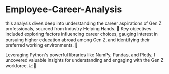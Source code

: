 # Employee-Career-Analysis
this analysis dives deep into understanding the career aspirations of Gen Z professionals, sourced from Industry Helping Hands. 🌟 Key objectives included exploring factors influencing career choices, gauging interest in pursuing higher education abroad among Gen Z, and identifying their preferred working environments. 💼

Leveraging Python's powerful libraries like NumPy, Pandas, and Plotly, I uncovered valuable insights for understanding and engaging with the Gen Z workforce. 📈🐍
